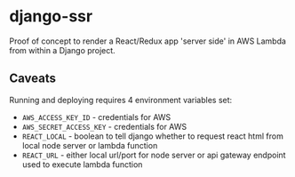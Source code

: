 django-ssr
==========

Proof of concept to render a React/Redux app 'server side' in AWS Lambda from within a Django project.

Caveats
-------

Running and deploying requires 4 environment variables set:

 * `AWS_ACCESS_KEY_ID` - credentials for AWS
 * `AWS_SECRET_ACCESS_KEY` - credentials for AWS
 * `REACT_LOCAL` - boolean to tell django whether to request react html from local node server or lambda function
 * `REACT_URL` - either local url/port for node server or api gateway endpoint used to execute lambda function
